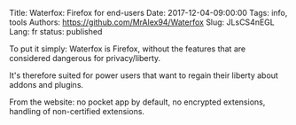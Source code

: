 Title: Waterfox: Firefox for end-users
Date: 2017-12-04-09:00:00
Tags: info, tools
Authors: https://github.com/MrAlex94/Waterfox
Slug: JLsCS4nEGL
Lang: fr
status: published

To put it simply: Waterfox is Firefox, without the features that are
considered dangerous for privacy/liberty.

It's therefore suited for power users that want to regain
their liberty about addons and plugins.

From the website: no pocket app by default, no encrypted extensions,
handling of non-certified extensions.
